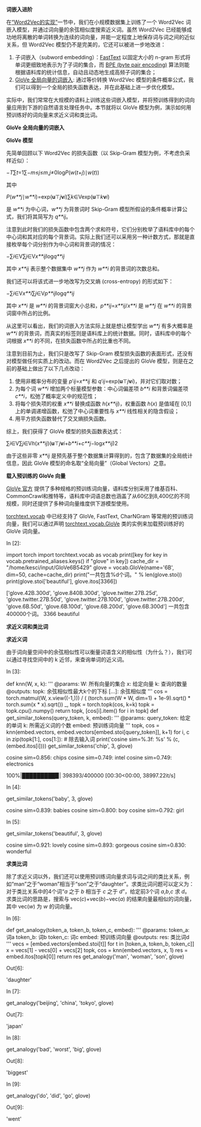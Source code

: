 **词嵌入进阶**

在[“Word2Vec的实现”](https://staticcdn.boyuai.com/course/jupyter/380/i3prutbeNNgMsy7ksiUb8.html)一节中，我们在小规模数据集上训练了一个 Word2Vec 词嵌入模型，并通过词向量的余弦相似度搜索近义词。虽然 Word2Vec 已经能够成功地将离散的单词转换为连续的词向量，并能一定程度上地保存词与词之间的近似关系，但 Word2Vec 模型仍不是完美的，它还可以被进一步地改进：

1. 子词嵌入（subword embedding）：[FastText](https://zh.d2l.ai/chapter_natural-language-processing/fasttext.html) 以固定大小的 n-gram 形式将单词更细致地表示为了子词的集合，而 [BPE (byte pair encoding)](https://d2l.ai/chapter_natural-language-processing/subword-embedding.html#byte-pair-encoding) 算法则能根据语料库的统计信息，自动且动态地生成高频子词的集合；
2. [GloVe 全局向量的词嵌入](https://zh.d2l.ai/chapter_natural-language-processing/glove.html): 通过等价转换 Word2Vec 模型的条件概率公式，我们可以得到一个全局的损失函数表达，并在此基础上进一步优化模型。

实际中，我们常常在大规模的语料上训练这些词嵌入模型，并将预训练得到的词向量应用到下游的自然语言处理任务中。本节就将以 GloVe 模型为例，演示如何用预训练好的词向量来求近义词和类比词。

**GloVe 全局向量的词嵌入**

**GloVe 模型**

先简单回顾以下 Word2Vec 的损失函数（以 Skip-Gram 模型为例，不考虑负采样近似）：

−*T*∑*t*=1∑−*m*≤*j*≤*m*,*j*≠0log*P*(*w*(*t*+*j*)∣*w*(*t*))

其中

*P*(*w**j*∣*w**i*)=exp(**u**⊤*j***v***i*)∑*k*∈Vexp(**u**⊤*k***v***i*)

是 *w**i* 为中心词，*w**j* 为背景词时 Skip-Gram 模型所假设的条件概率计算公式，我们将其简写为 *q**ij*。

注意到此时我们的损失函数中包含两个求和符号，它们分别枚举了语料库中的每个中心词和其对应的每个背景词。实际上我们还可以采用另一种计数方式，那就是直接枚举每个词分别作为中心词和背景词的情况：

−∑*i*∈V∑*j*∈V*x**ij*log*q**ij*

其中 *x**ij* 表示整个数据集中 *w**j* 作为 *w**i* 的背景词的次数总和。

我们还可以将该式进一步地改写为交叉熵 (cross-entropy) 的形式如下：

−∑*i*∈V*x**i*∑*j*∈V*p**ij*log*q**ij*

其中 *x**i* 是 *w**i* 的背景词窗大小总和，*p**ij*=*x**ij*/*x**i* 是 *w**j* 在 *w**i* 的背景词窗中所占的比例。

从这里可以看出，我们的词嵌入方法实际上就是想让模型学出 *w**j* 有多大概率是 *w**i* 的背景词，而真实的标签则是语料库上的统计数据。同时，语料库中的每个词根据 *x**i* 的不同，在损失函数中所占的比重也不同。

注意到目前为止，我们只是改写了 Skip-Gram 模型损失函数的表面形式，还没有对模型做任何实质上的改动。而在 Word2Vec 之后提出的 GloVe 模型，则是在之前的基础上做出了以下几点改动：

1. 使用非概率分布的变量 *p*′*ij*=*x**ij* 和 *q*′*ij*=exp(**u**⊤*j***v***i*)，并对它们取对数；
2. 为每个词 *w**i* 增加两个标量模型参数：中心词偏差项 *b**i* 和背景词偏差项 *c**i*，松弛了概率定义中的规范性；
3. 将每个损失项的权重 *x**i* 替换成函数 *h*(*x**ij*)，权重函数 *h*(*x*) 是值域在 [0,1] 上的单调递增函数，松弛了中心词重要性与 *x**i* 线性相关的隐含假设；
4. 用平方损失函数替代了交叉熵损失函数。

综上，我们获得了 GloVe 模型的损失函数表达式：

∑*i*∈V∑*j*∈V*h*(*x**ij*)(**u**⊤*j***v***i*+*b**i*+*c**j*−log*x**ij*)2

由于这些非零 *x**ij* 是预先基于整个数据集计算得到的，包含了数据集的全局统计信息，因此 GloVe 模型的命名取“全局向量”（Global Vectors）之意。

**载入预训练的 GloVe 向量**

[GloVe 官方](https://nlp.stanford.edu/projects/glove/) 提供了多种规格的预训练词向量，语料库分别采用了维基百科、CommonCrawl和推特等，语料库中词语总数也涵盖了从60亿到8,400亿的不同规模，同时还提供了多种词向量维度供下游模型使用。

[torchtext.vocab](https://torchtext.readthedocs.io/en/latest/vocab.html) 中已经支持了 GloVe, FastText, CharNGram 等常用的预训练词向量，我们可以通过声明 [torchtext.vocab.GloVe](https://torchtext.readthedocs.io/en/latest/vocab.html#glove) 类的实例来加载预训练好的 GloVe 词向量。

In [2]:

import torch import torchtext.vocab as vocab print([key for key in vocab.pretrained_aliases.keys() if "glove" in key]) cache_dir = "/home/kesci/input/GloVe6B5429" glove = vocab.GloVe(name='6B', dim=50, cache=cache_dir) print("一共包含%d个词。" % len(glove.stoi)) print(glove.stoi['beautiful'], glove.itos[3366])

['glove.42B.300d', 'glove.840B.300d', 'glove.twitter.27B.25d', 'glove.twitter.27B.50d', 'glove.twitter.27B.100d', 'glove.twitter.27B.200d', 'glove.6B.50d', 'glove.6B.100d', 'glove.6B.200d', 'glove.6B.300d'] 一共包含400000个词。 3366 beautiful

**求近义词和类比词**

**求近义词**

由于词向量空间中的余弦相似性可以衡量词语含义的相似性（为什么？），我们可以通过寻找空间中的 k 近邻，来查询单词的近义词。

In [3]:

def knn(W, x, k):    '''    @params:        W: 所有向量的集合        x: 给定向量        k: 查询的数量    @outputs:        topk: 余弦相似性最大k个的下标        [...]: 余弦相似度    '''    cos = torch.matmul(W, x.view((-1,))) / (        (torch.sum(W * W, dim=1) + 1e-9).sqrt() * torch.sum(x * x).sqrt())    _, topk = torch.topk(cos, k=k)    topk = topk.cpu().numpy()    return topk, [cos[i].item() for i in topk] def get_similar_tokens(query_token, k, embed):    '''    @params:        query_token: 给定的单词        k: 所需近义词的个数        embed: 预训练词向量    '''    topk, cos = knn(embed.vectors,                    embed.vectors[embed.stoi[query_token]], k+1)    for i, c in zip(topk[1:], cos[1:]):  # 除去输入词        print('cosine sim=%.3f: %s' % (c, (embed.itos[i]))) get_similar_tokens('chip', 3, glove)

cosine sim=0.856: chips cosine sim=0.749: intel cosine sim=0.749: electronics

100%|█████████▉| 398393/400000 [00:30<00:00, 38997.22it/s]

In [4]:

get_similar_tokens('baby', 3, glove)

cosine sim=0.839: babies cosine sim=0.800: boy cosine sim=0.792: girl

In [5]:

get_similar_tokens('beautiful', 3, glove)

cosine sim=0.921: lovely cosine sim=0.893: gorgeous cosine sim=0.830: wonderful

**求类比词**

除了求近义词以外，我们还可以使用预训练词向量求词与词之间的类比关系，例如“man”之于“woman”相当于“son”之于“daughter”。求类比词问题可以定义为：对于类比关系中的4个词“*a* 之于 *b* 相当于 *c* 之于 *d*”，给定前3个词 *a*,*b*,*c* 求 *d*。求类比词的思路是，搜索与 vec(*c*)+vec(*b*)−vec(*a*) 的结果向量最相似的词向量，其中 vec(*w*) 为 *w* 的词向量。

In [6]:

def get_analogy(token_a, token_b, token_c, embed):    '''    @params:        token_a: 词a        token_b: 词b        token_c: 词c        embed: 预训练词向量    @outputs:        res: 类比词d    '''    vecs = [embed.vectors[embed.stoi[t]]                 for t in [token_a, token_b, token_c]]    x = vecs[1] - vecs[0] + vecs[2]    topk, cos = knn(embed.vectors, x, 1)    res = embed.itos[topk[0]]    return res get_analogy('man', 'woman', 'son', glove)

Out[6]:

'daughter'

In [7]:

get_analogy('beijing', 'china', 'tokyo', glove)

Out[7]:

'japan'

In [8]:

get_analogy('bad', 'worst', 'big', glove)

Out[8]:

'biggest'

In [9]:

get_analogy('do', 'did', 'go', glove)

Out[9]:

'went'